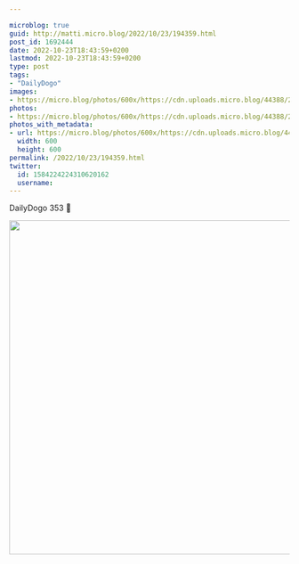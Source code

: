 ```yaml
---

microblog: true
guid: http://matti.micro.blog/2022/10/23/194359.html
post_id: 1692444
date: 2022-10-23T18:43:59+0200
lastmod: 2022-10-23T18:43:59+0200
type: post
tags:
- "DailyDogo"
images:
- https://micro.blog/photos/600x/https://cdn.uploads.micro.blog/44388/2022/afb716fc3e.jpg
photos:
- https://micro.blog/photos/600x/https://cdn.uploads.micro.blog/44388/2022/afb716fc3e.jpg
photos_with_metadata:
- url: https://micro.blog/photos/600x/https://cdn.uploads.micro.blog/44388/2022/afb716fc3e.jpg
  width: 600
  height: 600
permalink: /2022/10/23/194359.html
twitter:
  id: 1584224224310620162
  username:
---
```

DailyDogo 353 🐶

<img src="/media/uploads/2022/afb716fc3e.jpg" width="600" height="600" alt="" />

